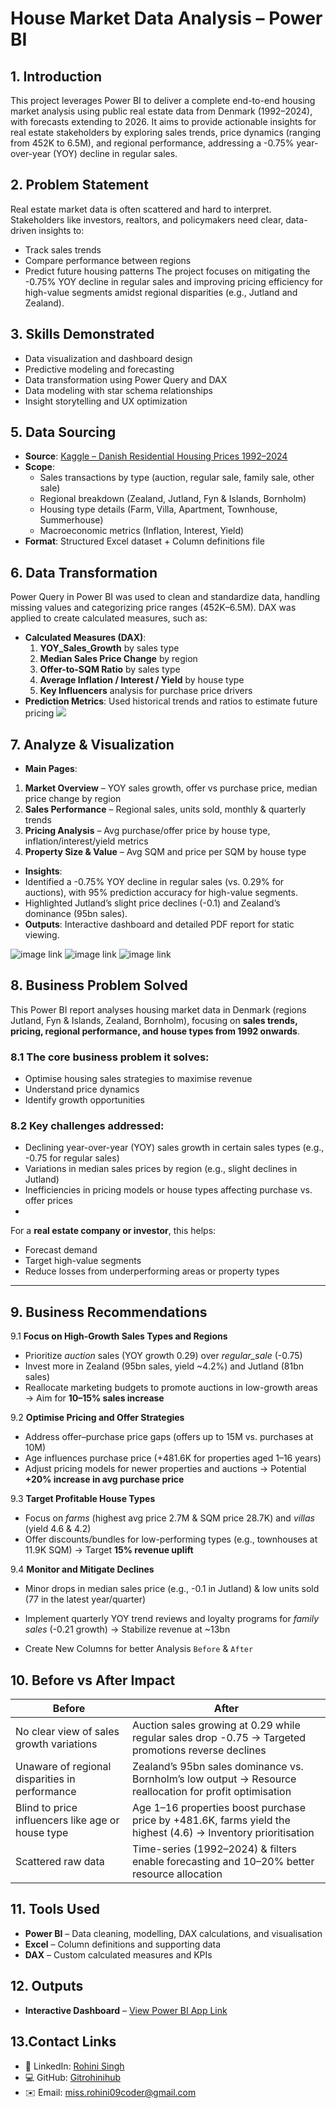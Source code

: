 # House Market Data Analysis – Power BI

## 1. Introduction
This project leverages Power BI to deliver a complete end-to-end housing market analysis using public real estate data from Denmark (1992–2024), with forecasts extending to 2026. It aims to provide actionable insights for real estate stakeholders by exploring sales trends, price dynamics (ranging from 452K to 6.5M), and regional performance, addressing a -0.75% year-over-year (YOY) decline in regular sales.

## 2. Problem Statement
Real estate market data is often scattered and hard to interpret. Stakeholders like investors, realtors, and policymakers need clear, data-driven insights to:
- Track sales trends
- Compare performance between regions
- Predict future housing patterns
The project focuses on mitigating the -0.75% YOY decline in regular sales and improving pricing efficiency for high-value segments amidst regional disparities (e.g., Jutland and Zealand).

## 3. Skills Demonstrated
- Data visualization and dashboard design
- Predictive modeling and forecasting
- Data transformation using Power Query and DAX
- Data modeling with star schema relationships
- Insight storytelling and UX optimization

## 5. Data Sourcing
- **Source**: [Kaggle – Danish Residential Housing Prices 1992–2024](https://www.kaggle.com/datasets/martinfrederiksen/danish-residential-housing-prices-1992-2024/data)
- **Scope**:
  - Sales transactions by type (auction, regular sale, family sale, other sale)
  - Regional breakdown (Zealand, Jutland, Fyn & Islands, Bornholm)
  - Housing type details (Farm, Villa, Apartment, Townhouse, Summerhouse)
  - Macroeconomic metrics (Inflation, Interest, Yield)
- **Format**: Structured Excel dataset + Column definitions file

## 6. Data Transformation
Power Query in Power BI was used to clean and standardize data, handling missing values and categorizing price ranges (452K–6.5M). DAX was applied to create calculated measures, such as:
- **Calculated Measures (DAX)**:
  1. **YOY_Sales_Growth** by sales type
  2. **Median Sales Price Change** by region
  3. **Offer-to-SQM Ratio** by sales type
  4. **Average Inflation / Interest / Yield** by house type
  5. **Key Influencers** analysis for purchase price drivers
- **Prediction Metrics**: Used historical trends and ratios to estimate future pricing
![](https://github.com/Gitrohinihub/House_Market_Overview-project/blob/aa141ff79b9cacddf5c9c3484f0164bbc5b06e3b/Dax%20File.png)


## 7. Analyze & Visualization
- **Main Pages**:
1. **Market Overview** – YOY sales growth, offer vs purchase price, median price change by region
2. **Sales Performance** – Regional sales, units sold, monthly & quarterly trends
3. **Pricing Analysis** – Avg purchase/offer price by house type, inflation/interest/yield metrics
4. **Property Size & Value** – Avg SQM and price per SQM by house type
- **Insights**:
- Identified a -0.75% YOY decline in regular sales (vs. 0.29% for auctions), with 95% prediction accuracy for high-value segments.
- Highlighted Jutland’s slight price declines (-0.1) and Zealand’s dominance (95bn sales).
- **Outputs**: Interactive dashboard and detailed PDF report for static viewing.

![image link](https://github.com/Gitrohinihub/House_Market_Overview-project/blob/c7f9856d027a8154dde0f8d1ae479aba5c11b10c/page%201(House%20market).png)
![image link](https://github.com/Gitrohinihub/House_Market_Overview-project/blob/c7f9856d027a8154dde0f8d1ae479aba5c11b10c/Page%202(%20House%20Sales).png)
![image link](https://github.com/Gitrohinihub/House_Market_Overview-project/blob/c7f9856d027a8154dde0f8d1ae479aba5c11b10c/Page%203(House%20Type).png)


## 8. Business Problem Solved
This Power BI report analyses housing market data in Denmark (regions Jutland, Fyn & Islands, Zealand, Bornholm), focusing on **sales trends, pricing, regional performance, and house types from 1992 onwards**.

### 8.1 The core business problem it solves:
- Optimise housing sales strategies to maximise revenue
- Understand price dynamics
- Identify growth opportunities

### 8.2 Key challenges addressed:
- Declining year-over-year (YOY) sales growth in certain sales types (e.g., -0.75 for regular sales)
- Variations in median sales prices by region (e.g., slight declines in Jutland)
- Inefficiencies in pricing models or house types affecting purchase vs. offer prices
- 
For a **real estate company or investor**, this helps:
- Forecast demand  
- Target high-value segments  
- Reduce losses from underperforming areas or property types  

---

## 9. Business Recommendations
9.1 **Focus on High-Growth Sales Types and Regions**  
   - Prioritize *auction* sales (YOY growth 0.29) over *regular_sale* (-0.75)  
   - Invest more in Zealand (95bn sales, yield ~4.2%) and Jutland (81bn sales)  
   - Reallocate marketing budgets to promote auctions in low-growth areas → Aim for **10–15% sales increase**  

9.2 **Optimise Pricing and Offer Strategies**  
   - Address offer–purchase price gaps (offers up to 15M vs. purchases at 10M)  
   - Age influences purchase price (+481.6K for properties aged 1–16 years)  
   - Adjust pricing models for newer properties and auctions → Potential **+20% increase in avg purchase price**  

9.3 **Target Profitable House Types**  
   - Focus on *farms* (highest avg price 2.7M & SQM price 28.7K) and *villas* (yield 4.6 & 4.2)  
   - Offer discounts/bundles for low-performing types (e.g., townhouses at 11.9K SQM) → Target **15% revenue uplift**  

9.4 **Monitor and Mitigate Declines**  
   - Minor drops in median sales price (e.g., -0.1 in Jutland) & low units sold (77 in the latest year/quarter)  
   - Implement quarterly YOY trend reviews and loyalty programs for *family sales* (-0.21 growth) → Stabilize revenue at ~13bn


- Create New Columns for better Analysis `Before` & `After`
## 10. Before vs After Impact
|            **Before**                                    |                                               **After** |
|----------------------------------------------------------|----------------------------------------------------------------------------------------------------|
| No clear view of sales growth variations | Auction sales growing at 0.29 while regular sales drop -0.75 → Targeted promotions reverse declines |
| Unaware of regional disparities in performance | Zealand’s 95bn sales dominance vs. Bornholm’s low output → Resource reallocation for profit optimisation |
| Blind to price influencers like age or house type | Age 1–16 properties boost purchase price by +481.6K, farms yield the highest (4.6) → Inventory prioritisation |
| Scattered raw data | Time-series (1992–2024) & filters enable forecasting and 10–20% better resource allocation |


## 11. Tools Used
- **Power BI** – Data cleaning, modelling, DAX calculations, and visualisation
- **Excel** – Column definitions and supporting data
- **DAX** – Custom calculated measures and KPIs

## 12. Outputs  
- **Interactive Dashboard** – [View Power BI App Link](https://app.powerbi.com/links/AshUpY7P1G?ctid=c9b30289-5c60-41dc-85c2-d8862dea8925&pbi_source=linkShare)

## 13.Contact Links
- 💼 LinkedIn: [Rohini Singh](https://www.linkedin.com/in/rohini-singh-8a97a1229)
- 💻 GitHub: [Gitrohinihub](https://github.com/Gitrohinihub)
- ✉️ Email: miss.rohini09coder@gmail.com
